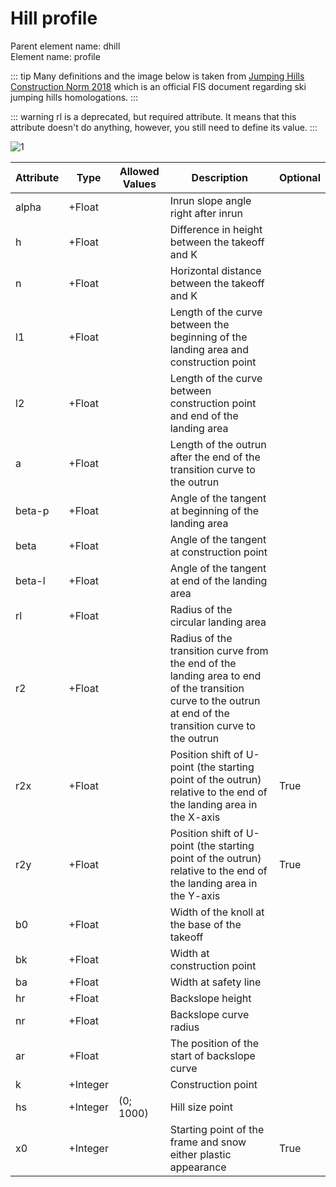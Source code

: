 # Hill profile

Parent element name: dhill\
Element name: profile

::: tip
 Many definitions and the image below is taken from [Jumping Hills Construction Norm 2018](https://assets.fis-ski.com/image/upload/v1592381507/fis-prod/assets/Construction-Norm_2018-2.pdf) which is an official FIS document regarding ski jumping hills homologations.
:::

::: warning
rl is a deprecated, but required attribute. It means that this attribute doesn't do anything, however, you still need to define its value.
:::

![1](/hill.jpg)

| Attribute | Type     | Allowed Values | Description                                                                                                                                               | Optional |
| --------- | -------- | -------------- | --------------------------------------------------------------------------------------------------------------------------------------------------------- | -------- |
| alpha     | +Float   |                | Inrun slope angle right after inrun                                                                                                                       |          |
| h         | +Float   |                | Difference in height between the takeoff and K                                                                                                            |          |
| n         | +Float   |                | Horizontal distance between the takeoff and K                                                                                                             |          |
| l1        | +Float   |                | Length of the curve between the beginning of the landing area and construction point                                                                      |          |
| l2        | +Float   |                | Length of the curve between construction point and end of the landing area                                                                                |          |
| a         | +Float   |                | Length of the outrun after the end of the transition curve to the outrun                                                                                  |          |
| beta-p    | +Float   |                | Angle of the tangent at beginning of the landing area                                                                                                     |          |
| beta      | +Float   |                | Angle of the tangent at construction point                                                                                                                |          |
| beta-l    | +Float   |                | Angle of the tangent at end of the landing area                                                                                                           |          |
| rl        | +Float   |                | Radius of the circular landing area                                                                                                                       |          |
| r2        | +Float   |                | Radius of the transition curve from the end of the landing area to end of the transition curve to the outrun at end of the transition curve to the outrun |          |
| r2x       | +Float   |                | Position shift of U-point (the starting point of the outrun) relative to the end of the landing area in the X-axis                                        | True     |
| r2y       | +Float   |                | Position shift of U-point (the starting point of the outrun) relative to the end of the landing area in the Y-axis                                        | True     |
| b0        | +Float   |                | Width of the knoll at the base of the takeoff                                                                                                             |          |
| bk        | +Float   |                | Width at construction point                                                                                                                               |          |
| ba        | +Float   |                | Width at safety line                                                                                                                                      |          |
| hr        | +Float   |                | Backslope height                                                                                                                                          |          |
| nr        | +Float   |                | Backslope curve radius                                                                                                                                    |          |
| ar        | +Float   |                | The position of the start of backslope curve                                                                                                              |          |
| k         | +Integer |                | Construction point                                                                                                                                        |          |
| hs        | +Integer | (0; 1000)      | Hill size point                                                                                                                                           |          |
| x0        | +Integer |                | Starting point of the frame and snow either plastic appearance                                                                                            | True     |
